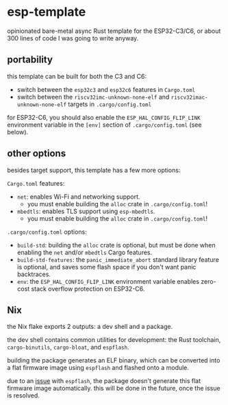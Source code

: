 # esp-template

opinionated bare-metal async Rust template for the ESP32-C3/C6, or about 300
lines of code I was going to write anyway.

## portability

this template can be built for both the C3 and C6:

- switch between the `esp32c3` and `esp32c6` features in `Cargo.toml`
- switch between the `riscv32imc-unknown-none-elf` and
  `riscv32imac-unknown-none-elf` targets in `.cargo/config.toml`

for ESP32-C6, you should also enable the `ESP_HAL_CONFIG_FLIP_LINK` environment
variable in the `[env]` section of `.cargo/config.toml` (see below).

## other options

besides target support, this template has a few more options:

`Cargo.toml` features:

- `net`: enables Wi-Fi and networking support.
  - you must enable building the `alloc` crate in `.cargo/config.toml`!
- `mbedtls`: enables TLS support using `esp-mbedtls`.
  - you must enable building the `alloc` crate in `.cargo/config.toml`!

`.cargo/config.toml` options:

- `build-std`: building the `alloc` crate is optional, but must be done when
  enabling the `net` and/or `mbedtls` Cargo features.
- `build-std-features`: the `panic_immediate_abort` standard library feature is
  optional, and saves some flash space if you don't want panic backtraces.
- `env`: the `ESP_HAL_CONFIG_FLIP_LINK` environment variable enables zero-cost
  stack overflow protection on ESP32-C6.

## Nix

the Nix flake exports 2 outputs: a dev shell and a package.

the dev shell contains common utilities for development: the Rust toolchain,
`cargo-binutils`, `cargo-bloat`, and `espflash`.

building the package generates an ELF binary, which can be converted into a
flat firmware image using `espflash` and flashed onto a module.

due to an [issue](https://github.com/esp-rs/espflash/issues/935) with
`espflash`, the package doesn't generate this flat firmware image automatically.
this will be done in the future, once the issue is resolved.
